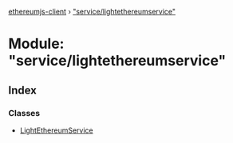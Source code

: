 [ethereumjs-client](../README.md) › ["service/lightethereumservice"](_service_lightethereumservice_.md)

# Module: "service/lightethereumservice"

## Index

### Classes

* [LightEthereumService](../classes/_service_lightethereumservice_.lightethereumservice.md)
